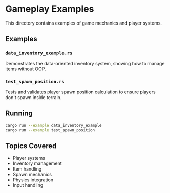 # Gameplay Examples

This directory contains examples of game mechanics and player systems.

## Examples

### `data_inventory_example.rs`
Demonstrates the data-oriented inventory system, showing how to manage items without OOP.

### `test_spawn_position.rs`
Tests and validates player spawn position calculation to ensure players don't spawn inside terrain.

## Running

```bash
cargo run --example data_inventory_example
cargo run --example test_spawn_position
```

## Topics Covered

- Player systems
- Inventory management
- Item handling
- Spawn mechanics
- Physics integration
- Input handling